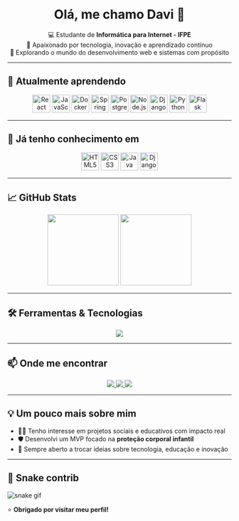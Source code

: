 <h1 align="center">Olá, me chamo Davi 👋</h1>

<p align="center">
  💻 Estudante de <strong>Informática para Internet - IFPE</strong> <br/>
  🎯 Apaixonado por tecnologia, inovação e aprendizado contínuo <br/>
  🚀 Explorando o mundo do desenvolvimento web e sistemas com propósito
</p>

---

## 🚀 Atualmente aprendendo
<p align="center">
  <img src="https://cdn.jsdelivr.net/gh/devicons/devicon/icons/react/react-original.svg" height="40" title="React"/>
  <img src="https://cdn.jsdelivr.net/gh/devicons/devicon/icons/javascript/javascript-original.svg" height="40" title="JavaScript"/>
  <img src="https://cdn.jsdelivr.net/gh/devicons/devicon/icons/docker/docker-original.svg" height="40" title="Docker"/>
  <img src="https://cdn.jsdelivr.net/gh/devicons/devicon/icons/spring/spring-original.svg" height="40" title="Spring Boot"/>
  <img src="https://cdn.jsdelivr.net/gh/devicons/devicon/icons/postgresql/postgresql-original.svg" height="40" title="PostgreSQL"/>
  <img src="https://cdn.jsdelivr.net/gh/devicons/devicon/icons/nodejs/nodejs-original.svg" height="40" title="Node.js"/>
  <img src="https://cdn.jsdelivr.net/gh/devicons/devicon@latest/icons/django/django-plain.svg" height="40" title="Django" />
  <img src="https://cdn.jsdelivr.net/gh/devicons/devicon@latest/icons/python/python-plain.svg" height="40" title="Python" />
  <img src="https://cdn.jsdelivr.net/gh/devicons/devicon@latest/icons/flask/flask-plain.svg" height="40" title="Flask" />

</p>

---

## 🧠 Já tenho conhecimento em
<p align="center">
  <img src="https://cdn.jsdelivr.net/gh/devicons/devicon/icons/html5/html5-original.svg" height="40" title="HTML5"/>
  <img src="https://cdn.jsdelivr.net/gh/devicons/devicon/icons/css3/css3-original.svg" height="40" title="CSS3"/>
  <img src="https://cdn.jsdelivr.net/gh/devicons/devicon/icons/java/java-original.svg" height="40" title="Java"/>
  <img src="https://cdn.jsdelivr.net/gh/devicons/devicon@latest/icons/django/django-plain.svg" height="40" title="Django" />
</p>

---

## 📈 GitHub Stats
<p align="center">
  <img height="160em" src="https://github-readme-stats.vercel.app/api?username=Davialves22&show_icons=true&theme=tokyonight&include_all_commits=true&count_private=true"/>
  <img height="160em" src="https://github-readme-stats.vercel.app/api/top-langs/?username=Davialves22&layout=compact&langs_count=7&theme=tokyonight"/>
</p>

---

## 🛠️ Ferramentas & Tecnologias
<p align="center">
  <img src="https://skillicons.dev/icons?i=vscode,git,github,figma,postman,linux" />
</p>

---

## 📫 Onde me encontrar
<p align="center">
  <a href="https://github.com/Davialves22" target="_blank">
    <img src="https://img.shields.io/badge/GitHub-181717?style=for-the-badge&logo=github&logoColor=white"/>
  </a>
  <a href="https://www.instagram.com/" target="_blank">
    <img src="https://img.shields.io/badge/Instagram-E4405F?style=for-the-badge&logo=instagram&logoColor=white"/>
  </a>
  <a href="https://web.whatsapp.com/" target="_blank">
    <img src="https://img.shields.io/badge/WhatsApp-25D366?style=for-the-badge&logo=whatsapp&logoColor=white"/>
  </a>
</p>

---

## 💡 Um pouco mais sobre mim
- 👨‍💻 Tenho interesse em projetos sociais e educativos com impacto real
- 🛡️ Desenvolvi um MVP focado na **proteção corporal infantil**
- 💬 Sempre aberto a trocar ideias sobre tecnologia, educação e inovação

---

## 🐍 Snake contrib

![snake gif](https://github.com/Davialves22/snake-gif.git)


⭐ **Obrigado por visitar meu perfil!**
